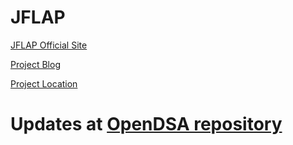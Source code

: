 # JFLAP
[JFLAP Official Site](http://jflap.org)

[Project Blog](https://users.cs.duke.edu/~hy103/jflap/)

[Project Location](http://billyu.me/jflap)

# Updates at [OpenDSA repository](https://github.com/billhanyu/OpenDSA)

